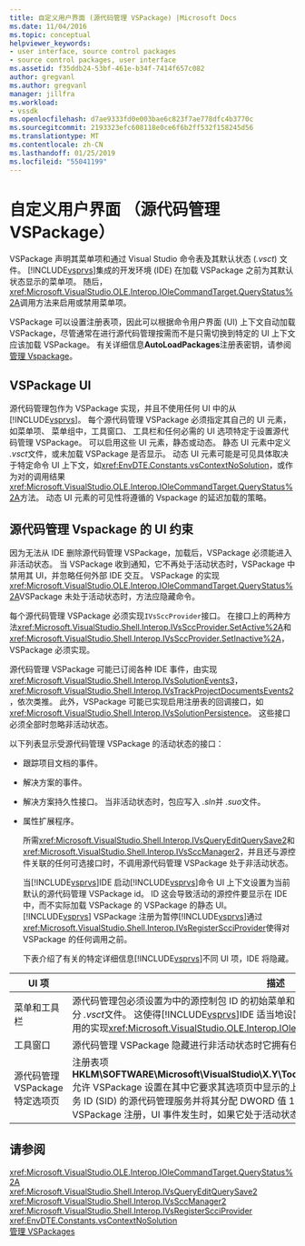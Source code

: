 ```yaml
---
title: 自定义用户界面 (源代码管理 VSPackage) |Microsoft Docs
ms.date: 11/04/2016
ms.topic: conceptual
helpviewer_keywords:
- user interface, source control packages
- source control packages, user interface
ms.assetid: f35ddb24-53bf-461e-b34f-7414f657c082
author: gregvanl
ms.author: gregvanl
manager: jillfra
ms.workload:
- vssdk
ms.openlocfilehash: d7ae9333fd0e003bae6c823f7ae778dfc4b3770c
ms.sourcegitcommit: 2193323efc608118e0ce6f6b2ff532f158245d56
ms.translationtype: MT
ms.contentlocale: zh-CN
ms.lasthandoff: 01/25/2019
ms.locfileid: "55041199"
---
```

# <a name="custom-user-interface-source-control-vspackage"></a>自定义用户界面 （源代码管理 VSPackage）
VSPackage 声明其菜单项和通过 Visual Studio 命令表及其默认状态 (*.vsct*) 文件。 [!INCLUDE[vsprvs](../../code-quality/includes/vsprvs_md.md)]集成的开发环境 (IDE) 在加载 VSPackage 之前为其默认状态显示的菜单项。 随后，<xref:Microsoft.VisualStudio.OLE.Interop.IOleCommandTarget.QueryStatus%2A>调用方法来启用或禁用菜单项。  
  
 VSPackage 可以设置注册表项，因此可以根据命令用户界面 (UI) 上下文自动加载 VSPackage，尽管通常在进行源代码管理按需而不是只需切换到特定的 UI 上下文应该加载 VSPackage。 有关详细信息**AutoLoadPackages**注册表密钥，请参阅[管理 Vspackage](../../extensibility/managing-vspackages.md)。  
  
## <a name="vspackage-ui"></a>VSPackage UI  
 源代码管理包作为 VSPackage 实现，并且不使用任何 UI 中的从[!INCLUDE[vsprvs](../../code-quality/includes/vsprvs_md.md)]。 每个源代码管理 VSPackage 必须指定其自己的 UI 元素，如菜单项、 菜单组中，工具窗口、 工具栏和任何必需的 UI 选项特定于设置源代码管理 VSPackage。 可以启用这些 UI 元素，静态或动态。 静态 UI 元素中定义 *.vsct*文件，或未加载 VSPackage 是否显示。 动态 UI 元素可能是可见具体取决于特定命令 UI 上下文，如<xref:EnvDTE.Constants.vsContextNoSolution>，或作为对的调用结果<xref:Microsoft.VisualStudio.OLE.Interop.IOleCommandTarget.QueryStatus%2A>方法。 动态 UI 元素的可见性将遵循的 Vspackage 的延迟加载的策略。  
  
## <a name="ui-constraints-on-source-control-vspackages"></a>源代码管理 Vspackage 的 UI 约束  
 因为无法从 IDE 删除源代码管理 VSPackage，加载后，VSPackage 必须能进入非活动状态。 当 VSPackage 收到通知，它不再处于活动状态时，VSPackage 中禁用其 UI，并忽略任何外部 IDE 交互。 VSPackage 的实现<xref:Microsoft.VisualStudio.OLE.Interop.IOleCommandTarget.QueryStatus%2A>VSPackage 未处于活动状态时，方法应隐藏命令。  
  
 每个源代码管理 VSPackage 必须实现`IVsSccProvider`接口。 在接口上的两种方法<xref:Microsoft.VisualStudio.Shell.Interop.IVsSccProvider.SetActive%2A>和<xref:Microsoft.VisualStudio.Shell.Interop.IVsSccProvider.SetInactive%2A>，VSPackage 必须实现。  
  
 源代码管理 VSPackage 可能已订阅各种 IDE 事件，由实现<xref:Microsoft.VisualStudio.Shell.Interop.IVsSolutionEvents3>， <xref:Microsoft.VisualStudio.Shell.Interop.IVsTrackProjectDocumentsEvents2>，依次类推。 此外，VSPackage 可能已实现启用注册表的回调接口，如<xref:Microsoft.VisualStudio.Shell.Interop.IVsSolutionPersistence>。 这些接口必须全部时忽略非活动状态。  
  
 以下列表显示受源代码管理 VSPackage 的活动状态的接口：  
  
- 跟踪项目文档的事件。  
  
- 解决方案的事件。  
  
- 解决方案持久性接口。 当非活动状态时，包应写入 *.sln*并 *.suo*文件。  
  
- 属性扩展程序。  
  
  所需<xref:Microsoft.VisualStudio.Shell.Interop.IVsQueryEditQuerySave2>和<xref:Microsoft.VisualStudio.Shell.Interop.IVsSccManager2>，并且还与源控件关联的任何可选接口时，不调用源代码管理 VSPackage 处于非活动状态。  
  
  当[!INCLUDE[vsprvs](../../code-quality/includes/vsprvs_md.md)]IDE 启动[!INCLUDE[vsprvs](../../code-quality/includes/vsprvs_md.md)]命令 UI 上下文设置为当前默认的源代码管理 VSPackage id。 ID 这会导致活动的源控件要显示在 IDE 中，而不实际加载 VSPackage 的 VSPackage 的静态 UI。 [!INCLUDE[vsprvs](../../code-quality/includes/vsprvs_md.md)] VSPackage 注册为暂停[!INCLUDE[vsprvs](../../code-quality/includes/vsprvs_md.md)]通过<xref:Microsoft.VisualStudio.Shell.Interop.IVsRegisterScciProvider>使得对 VSPackage 的任何调用之前。  
  
  下表介绍了有关的特定详细信息[!INCLUDE[vsprvs](../../code-quality/includes/vsprvs_md.md)]不同 UI 项，IDE 将隐藏。  
  
| UI 项 | 描述 |
| - | - |
| 菜单和工具栏 | 源代码管理包必须设置为中的源控制包 ID 的初始菜单和工具栏可见性状态[VisibilityConstraints](../../extensibility/visibilityconstraints-element.md)一部分 *.vsct*文件。 这使得[!INCLUDE[vsprvs](../../code-quality/includes/vsprvs_md.md)]IDE 适当地设置菜单项的状态而无需加载 VSPackage 和调用的实现<xref:Microsoft.VisualStudio.OLE.Interop.IOleCommandTarget.QueryStatus%2A>方法。 |
| 工具窗口 | 源代码管理 VSPackage 隐藏进行非活动状态时它拥有任何工具窗口。 |
| 源代码管理 VSPackage 特定选项页 | 注册表项**HKLM\SOFTWARE\Microsoft\VisualStudio\X.Y\ToolsOptionsPages\VisibilityCmdUIContexts**允许 VSPackage 设置在其中它要求其选项页中显示的上下文。 此密钥下的注册表项必须通过使用服务 ID (SID) 的源代码管理服务并将其分配 DWORD 值 1 创建。 每次在上下文中源代码管理 VSPackage 注册，UI 事件发生时，如果它处于活动状态，将会调用 VSPackage。 |
  
## <a name="see-also"></a>请参阅  
 <xref:Microsoft.VisualStudio.OLE.Interop.IOleCommandTarget.QueryStatus%2A>   
 <xref:Microsoft.VisualStudio.Shell.Interop.IVsQueryEditQuerySave2>   
 <xref:Microsoft.VisualStudio.Shell.Interop.IVsSccManager2>   
 <xref:Microsoft.VisualStudio.Shell.Interop.IVsRegisterScciProvider>   
 <xref:EnvDTE.Constants.vsContextNoSolution>   
 [管理 VSPackages](../../extensibility/managing-vspackages.md)